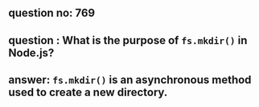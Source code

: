 
      
## question no: 769

## question : What is the purpose of `fs.mkdir()` in Node.js?

## answer: `fs.mkdir()` is an asynchronous method used to create a new directory.
      